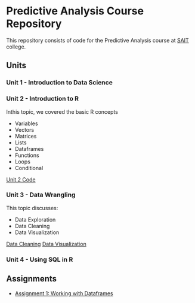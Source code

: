 # Predictive Analysis Course Repository
This repository consists of code for the Predictive Analysis course at [SAIT](https://www.sait.ca/) college.

## Units
### Unit 1 - Introduction to Data Science
### Unit 2 - Introduction to R
Inthis topic, we covered the basic R concepts
- Variables
- Vectors
- Matrices
- Lists
- Dataframes
- Functions
- Loops
- Conditional
    
[Unit 2 Code](https://github.com/degr8sid-code/predictive-analysis-course/blob/main/class1-introduction-to-r.R)

### Unit 3 - Data Wrangling
This topic discusses:
- Data Exploration
- Data Cleaning
- Data Visualization

[Data Cleaning](https://github.com/degr8sid-code/predictive-analysis-course/blob/main/class2-data-wrangling.R)
[Data Visualization](https://github.com/degr8sid-code/predictive-analysis-course/blob/main/class3-data-visualization.R)

### Unit 4 - Using SQL in R

## Assignments
- [Assignment 1: Working with Dataframes]()

